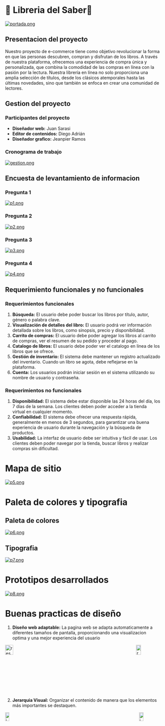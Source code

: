 # 📕 Libreria del Saber📕

[![portada.png](https://i.postimg.cc/63Yq6fX1/portada.png)](https://postimg.cc/dkZw4dD8)

## Presentacion del proyecto

Nuestro proyecto de e-commerce tiene como objetivo revolucionar la forma en que las personas descubren, compran y disfrutan de los libros. A través de nuestra plataforma, ofrecemos una experiencia de compra única y personalizada, que combina la comodidad de las compras en línea con la pasión por la lectura.
Nuestra librería en línea no solo proporciona una amplia selección de títulos, desde los clásicos atemporales hasta las últimas novedades, sino que también se enfoca en crear una comunidad de lectores.

## Gestion del proyecto

### Participantes del proyecto

- **Diseñador web:** Juan Sarasi
- **Editor de contenidos:** Diego Adrián
- **Diseñador grafico:** Jeanpier Ramos

### Cronograma de trabajo

[![gestion.png](https://i.postimg.cc/Z54qNQ5D/gestion.png)](https://postimg.cc/fJqZnBXx)

## Encuesta de levantamiento de informacion

### Pregunta 1

[![p1.png](https://i.postimg.cc/Fsx36810/p1.png)](https://postimg.cc/9rrDRxdf)

### Pregunta 2

[![p2.png](https://i.postimg.cc/m2qBT2c4/p2.png)](https://postimg.cc/TprZ9xqN)

### Pregunta 3

[![p3.png](https://i.postimg.cc/CLZprTcQ/p3.png)](https://postimg.cc/SJpPj5F6)

### Pregunta 4

[![p4.png](https://i.postimg.cc/mgQqKbC8/p4.png)](https://postimg.cc/SnxDMbZM)

## Requerimiento funcionales y no funcionales

### Requerimientos funcionales

1. **Búsqueda:** El usuario debe poder buscar los libros por título, autor, género o palabra clave.
2. **Visualización de detalles del libro:** El usuario podrá ver información detallada sobre los libros, como sinopsis, precio y disponibilidad.
3. **Carrito de compras:** El usuario debe poder agregar los libros al carrito de compras, ver el resumen de su pedido y proceder al pago.
4. **Catalogo de libros:** El usuario debe poder ver el catalogo en linea de los libros que se ofrece.
5. **Gestión de inventario:** El sistema debe mantener un registro actualizado del inventario. Cuando un libro se agota, debe reflejarse en la plataforma.
6. **Cuenta:** Los usuarios podrán iniciar sesión en el sistema utilizando su nombre de usuario y contraseña.

### Requerimientos no funcionales

1. **Disponibilidad:** El sistema debe estar disponible las 24 horas del día, los 7 días de la semana. Los clientes deben poder acceder
   a la tienda virtual en cualquier momento.
2. **Confiabilidad:** El sistema debe ofrecer una respuesta rápida, generalmente en menos de 3 segundos, para garantizar
   una buena experiencia de usuario durante la navegación y la búsqueda de productos.
3. **Usabilidad:** La interfaz de usuario debe ser intuitiva y fácil de usar. Los clientes deben poder navegar
   por la tienda, buscar libros y realizar compras sin dificultad.

# Mapa de sitio

[![p5.png](https://i.postimg.cc/8z40HZhC/p5.png)](https://postimg.cc/TKy02qN8)

# Paleta de colores y tipografia

## Paleta de colores

[![p6.png](https://i.postimg.cc/zDkK3453/p6.png)](https://postimg.cc/s1vvN6MR)

## Tipografia

[![p7.png](https://i.postimg.cc/bwwTzptz/p7.png)](https://postimg.cc/qzWnwfwY)

# Prototipos desarrollados

[![p8.png](https://i.postimg.cc/sxnMKdDc/p8.png)](https://postimg.cc/zHgDXQhb)

# Buenas practicas de diseño

1. **Diseño web adaptable:** La pagina web se adapta automaticamente a diferentes tamaños de pantalla, proporcionando una visualizacion optima y una mejor experiencia del usuario
<div style="display: flex; justify-content: space-between;">
  <a href="https://postimg.cc/tsV6hTQ8">
    <img src="https://i.postimg.cc/2S0xNbHj/responsive1.png" alt="responsive1.png" style="width: 45%;" />
  </a>
  <a href="https://postimg.cc/PLg2mcRQ">
    <img src="https://i.postimg.cc/k44zdPNz/res2.png" alt="res2.png" style="width: 45%;" />
  </a>
</div>

2. **Jerarquia Visual:** Organizar el contenido de manera que los elementos más importantes se destaquen.
<div style="display: flex; justify-content: space-between;">
  <a href="https://postimg.cc/dkcgqLwF">
    <img src="https://i.postimg.cc/tTsbNxcs/jv1.png)" alt="jv1.png" style="width: 45%;" />
  </a>
  <a href="https://postimg.cc/JGzv4wVs">
    <img src="https://i.postimg.cc/5NBVg1sS/jv2.png" alt="jv2.png" style="width: 45%;" />
  </a>
</div>
